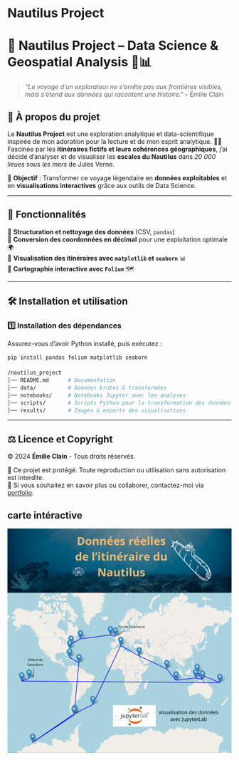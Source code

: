 ﻿# Nautilus Project
 
 # 🚀 Nautilus Project – Data Science & Geospatial Analysis 🌊📊  

> *"Le voyage d’un explorateur ne s’arrête pas aux frontières visibles, mais s’étend aux données qui racontent une histoire."* – Émilie Clain  

## 🌟 À propos du projet  

Le **Nautilus Project** est une exploration analytique et data-scientifique inspirée de mon adoration pour la lecture et de mon esprit analytique. 📖💡  
Fascinée par les **itinéraires fictifs et leurs cohérences géographiques**, j’ai décidé d’analyser et de visualiser les **escales du Nautilus** dans *20 000 lieues sous les mers* de Jules Verne.  

📡 **Objectif** : Transformer ce voyage légendaire en **données exploitables** et en **visualisations interactives** grâce aux outils de Data Science.  

---

## 📌 Fonctionnalités  

🔹 **Structuration et nettoyage des données** (CSV, `pandas`)  
🔹 **Conversion des coordonnées en décimal** pour une exploitation optimale 🌍  
🔹 **Visualisation des itinéraires avec `matplotlib` et `seaborn`** 📊  
🔹 **Cartographie interactive avec `Folium`** 🗺️  

---

## 🛠️ Installation et utilisation  

### 1️⃣ **Installation des dépendances**  
Assurez-vous d’avoir Python installé, puis exécutez :  

```bash
pip install pandas folium matplotlib seaborn

/nautilus_project
│── README.md      # Documentation
│── data/          # Données brutes & transformées
│── notebooks/     # Notebooks Jupyter avec les analyses
│── scripts/       # Scripts Python pour la transformation des données
│── results/       # Images & exports des visualisations

```

---
## ⚖️ Licence et Copyright  

© 2024 **Émilie Clain** - Tous droits réservés.  

📜 Ce projet est protégé. Toute reproduction ou utilisation sans autorisation est interdite.  
🔗 Si vous souhaitez en savoir plus ou collaborer, contactez-moi via [portfolio](https://mimiecmoua.github.io/portfolio/).

## carte intéractive

![Animation du Nautilus](itineraire-nautilus.gif)
